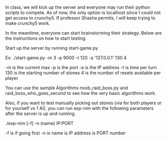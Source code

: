 In class, we will kick up the server and everyone may run their python scripts to compete. As of now, the only option is localhost since I could not get access to crunchy5. If professor Shasha permits, I will keep trying to make crunchy5 work.

In the meantime, everyone can start brainstorming their strategy. Below are the instructions on how to start testing.

Start up the server by running start-game.py

Ex: ./start-game.py -m 3 -p 9000 -t 120 -a '127.0.0.1' 130 4

-m is the current max -p is the port -a is the IP address -t is time per turn 130 is the starting number of stones 4 is the number of resets available per player

You can use the sample Algorithms noob_raid_boss.py and raid_boss_who_goes_second to see how the very basic algorithms work.

Also, if you want to test manually picking out stones (via for both players or for yourself vs 1 AI), you can run exp-nim with the following parameters after the server is up and running.

./exp-nim [-f] -n (name) IP:PORT

-f is if going first -n is name is IP address is PORT number
